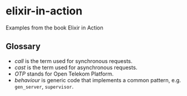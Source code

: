 # elixir-in-action
Examples from the book Elixir in Action

## Glossary

- *call* is the term used for synchronous requests.
- *cast* is the term used for asynchronous requests.
- *OTP* stands for Open Telekom Platform.
- *behaviour* is generic code that implements a common pattern, e.g. `gen_server`, `supervisor`.
